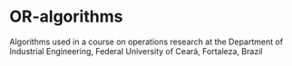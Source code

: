 # OR-algorithms
Algorithms used in a course on operations research at the Department of Industrial Engineering, Federal University of Ceará, Fortaleza, Brazil
